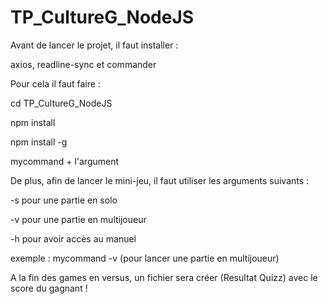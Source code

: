 # TP_CultureG_NodeJS

Avant de lancer le projet, il faut installer :

axios, readline-sync et commander

Pour cela il faut faire :

cd TP_CultureG_NodeJS

npm install

npm install -g

mycommand + l'argument

De plus, afin de lancer le mini-jeu, il faut utiliser les arguments suivants :

-s pour une partie en solo

-v pour une partie en multijoueur

-h pour avoir accès au manuel

exemple : mycommand -v (pour lancer une partie en multijoueur)

A la fin des games en versus, un fichier sera créer (Resultat Quizz) avec le
score du gagnant !

